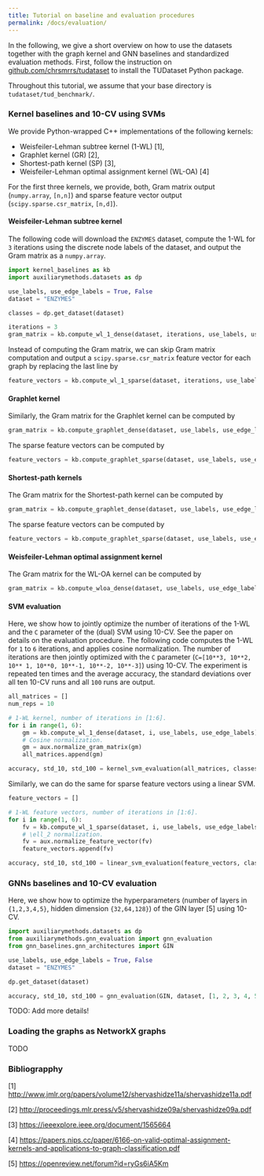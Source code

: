 ```yaml
---
title: Tutorial on baseline and evaluation procedures
permalink: /docs/evaluation/
---
```


In the following, we give a short overview on how to use the datasets together with the graph kernel and GNN baselines and standardized evaluation methods. 
First, follow the instruction on [github.com/chrsmrrs/tudataset](https://github.com/chrsmrrs/tudataset) to install the TUDataset Python package. 

Throughout this tutorial, we assume that your base directory is `tudataset/tud_benchmark/`.

### Kernel baselines and 10-CV using SVMs

We provide  Python-wrapped C++ implementations of the following kernels:
- Weisfeiler-Lehman subtree kernel (1-WL) [1],
- Graphlet kernel (GR) [2],
- Shortest-path kernel (SP) [3],
- Weisfeiler-Lehman optimal assignment kernel (WL-OA) [4]


For the  first three kernels, we provide, both, Gram matrix output (`numpy.array`, `[n,n]`) and sparse feature vector output (`scipy.sparse.csr_matrix`, `[n,d]`).

#### Weisfeiler-Lehman subtree kernel

The following code will download the `ENZYMES` dataset, compute the 1-WL for `3` iterations using the discrete node labels of the dataset, and output the Gram matrix as a `numpy.array`.

```python
import kernel_baselines as kb
import auxiliarymethods.datasets as dp

use_labels, use_edge_labels = True, False
dataset = "ENZYMES"

classes = dp.get_dataset(dataset)

iterations = 3
gram_matrix = kb.compute_wl_1_dense(dataset, iterations, use_labels, use_edge_labels)
```

Instead of computing the Gram matrix, we can skip Gram matrix computation and output a `scipy.sparse.csr_matrix` feature vector for each graph by replacing the last line by
```python
feature_vectors = kb.compute_wl_1_sparse(dataset, iterations, use_labels, use_edge_labels)
```

#### Graphlet kernel

Similarly, the Gram matrix for the Graphlet kernel can be computed by
```python
gram_matrix = kb.compute_graphlet_dense(dataset, use_labels, use_edge_labels)
```

The sparse feature vectors can be computed by
```python
feature_vectors = kb.compute_graphlet_sparse(dataset, use_labels, use_edge_labels)
```

#### Shortest-path kernels

The Gram matrix for the Shortest-path kernel can be computed by
```python
gram_matrix = kb.compute_graphlet_dense(dataset, use_labels, use_edge_labels)
```

The sparse feature vectors can be computed by
```python
feature_vectors = kb.compute_graphlet_sparse(dataset, use_labels, use_edge_labels)
```

#### Weisfeiler-Lehman optimal assignment kernel

The Gram matrix for the WL-OA kernel can be computed by
```python
gram_matrix = kb.compute_wloa_dense(dataset, use_labels, use_edge_labels)
```

#### SVM evaluation

Here, we show how to jointly optimize the number of iterations of the 1-WL and the `C` parameter of the (dual) SVM using 10-CV. See the paper on details on the evaluation procedure.
The following code computes the 1-WL for `1` to `6` iterations, and applies cosine normalization. The number of iterations are then jointly optimized with the `C` parameter (`C=[10**3, 10**2, 10** 1, 10**0, 10**-1, 10**-2, 10**-3]`) using 10-CV.
The experiment is repeated ten times and the average accuracy, the standard deviations over all ten 10-CV runs and all `100` runs are output.

```python
all_matrices = []
num_reps = 10

# 1-WL kernel, number of iterations in [1:6].
for i in range(1, 6):
    gm = kb.compute_wl_1_dense(dataset, i, use_labels, use_edge_labels)
    # Cosine normalization.
    gm = aux.normalize_gram_matrix(gm)
    all_matrices.append(gm)

accuracy, std_10, std_100 = kernel_svm_evaluation(all_matrices, classes, num_repetitions=num_reps, all_std=True)
```
Similarly, we can do the same for sparse feature vectors using a linear SVM.
```python
feature_vectors = []

# 1-WL feature vectors, number of iterations in [1:6].
for i in range(1, 6):
    fv = kb.compute_wl_1_sparse(dataset, i, use_labels, use_edge_labels)
    # \ell_2 normalization.
    fv = aux.normalize_feature_vector(fv)
    feature_vectors.append(fv)

accuracy, std_10, std_100 = linear_svm_evaluation(feature_vectors, classes, num_repetitions=num_reps, all_std=True)
```

### GNNs baselines and 10-CV evaluation

Here, we show how to optimize the hyperparameters (number of layers  in `{1,2,3,4,5}`, hidden dimension `{32,64,128}`) of the GIN layer [5] using 10-CV.

```python
import auxiliarymethods.datasets as dp
from auxiliarymethods.gnn_evaluation import gnn_evaluation
from gnn_baselines.gnn_architectures import GIN

use_labels, use_edge_labels = True, False
dataset = "ENZYMES"

dp.get_dataset(dataset)

accuracy, std_10, std_100 = gnn_evaluation(GIN, dataset, [1, 2, 3, 4, 5], [32, 64, 128], max_num_epochs=200, batch_size=64, start_lr=0.01, num_repetitions=num_reps, all_std=True)
```

TODO: Add more details!


### Loading the graphs as NetworkX graphs

TODO


### Bibliograpphy

[1] http://www.jmlr.org/papers/volume12/shervashidze11a/shervashidze11a.pdf

[2] http://proceedings.mlr.press/v5/shervashidze09a/shervashidze09a.pdf

[3] https://ieeexplore.ieee.org/document/1565664

[4] https://papers.nips.cc/paper/6166-on-valid-optimal-assignment-kernels-and-applications-to-graph-classification.pdf

[5] https://openreview.net/forum?id=ryGs6iA5Km